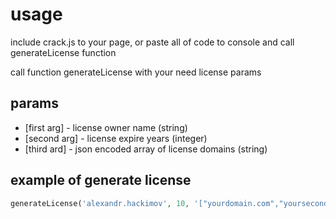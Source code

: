 # usage
include crack.js to your page, or paste all of code to console and call generateLicense function

call function generateLicense with your need license params

## params
- [first arg] - license owner name (string)
- [second arg] - license expire years (integer)
- [third ard] - json encoded array of license domains (string)

## example of generate license 
```php
generateLicense('alexandr.hackimov', 10, '["yourdomain.com","yourseconddomain.com","anotherdomain.com","localhost"]');
```
